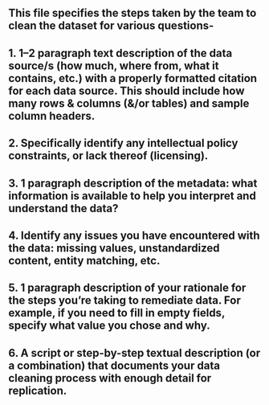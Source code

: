 ## This file specifies the steps taken by the team to clean the dataset for various questions- 

 ## 1. 1–2 paragraph text description of the data source/s (how much, where from, what it contains, etc.) with a properly formatted citation for each data source. This should include how many rows & columns (&/or tables) and sample column headers.
 ## 2. Specifically identify any intellectual policy constraints, or lack thereof (licensing).
 ## 3. 1 paragraph description of the metadata: what information is available to help you interpret and understand the data?
 ## 4. Identify any issues you have encountered with the data: missing values, unstandardized content, entity matching, etc.
 ## 5. 1 paragraph description of your rationale for the steps you’re taking to remediate data. For example, if you need to fill in empty fields, specify what value you chose and why.
 ## 6. A script or step-by-step textual description (or a combination) that documents your data cleaning process with enough detail for replication.
 
